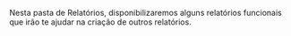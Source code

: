 Nesta pasta de Relatórios, disponibilizaremos alguns relatórios funcionais que irão te ajudar na criação de outros relatórios.